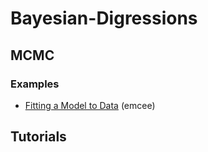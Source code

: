 # Bayesian-Digressions

## MCMC

### Examples

- [Fitting a Model to Data](http://dfm.io/emcee/current/user/line/#) (emcee)

## Tutorials
